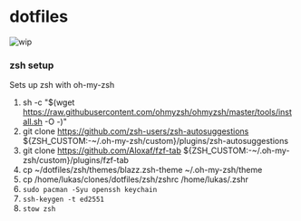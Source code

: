 # dotfiles

![wip](https://github.com/user-attachments/assets/502fb1b0-79e5-457a-b3ff-534c887aff40)



### zsh setup
Sets up zsh with oh-my-zsh

1. sh -c "$(wget https://raw.githubusercontent.com/ohmyzsh/ohmyzsh/master/tools/install.sh -O -)"
2. git clone https://github.com/zsh-users/zsh-autosuggestions ${ZSH_CUSTOM:-~/.oh-my-zsh/custom}/plugins/zsh-autosuggestions
4. git clone https://github.com/Aloxaf/fzf-tab ${ZSH_CUSTOM:-~/.oh-my-zsh/custom}/plugins/fzf-tab
4. cp ~/dotfiles/zsh/themes/blazz.zsh-theme ~/.oh-my-zsh/theme
5. cp /home/lukas/clones/dotfiles/zsh/zshrc /home/lukas/.zshr
6. `sudo pacman -Syu openssh keychain`
7. `ssh-keygen -t ed2551`
8. `stow zsh`
